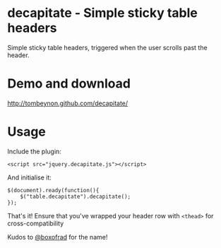 decapitate - Simple sticky table headers
========================================

Simple sticky table headers, triggered when the user scrolls past the header.

Demo and download
=====

http://tombeynon.github.com/decapitate/

Usage
=====

Include the plugin:

    <script src="jquery.decapitate.js"></script>

And initialise it:

    $(document).ready(function(){
        $("table.decapitate").decapitate();
    });

That's it! Ensure that you've wrapped your header row with `<thead>` for cross-compatibility

Kudos to [@boxofrad](https://github.com/boxofrad) for the name!
